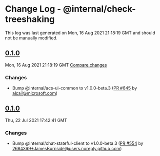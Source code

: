# Change Log - @internal/check-treeshaking

This log was last generated on Mon, 16 Aug 2021 21:18:19 GMT and should not be manually modified.

<!-- Start content -->

## [0.1.0](https://github.com/azure/communication-ui-library/tree/@internal/check-treeshaking_v0.1.0)

Mon, 16 Aug 2021 21:18:19 GMT 
[Compare changes](https://github.com/azure/communication-ui-library/compare/@internal/check-treeshaking_v0.1.0..@internal/check-treeshaking_v0.1.0)

### Changes

- Bump @internal/acs-ui-common to v1.0.0-beta.3 ([PR #645](https://github.com/azure/communication-ui-library/pull/645) by alcail@microsoft.com)

## [0.1.0](https://github.com/azure/communication-ui-library/tree/@internal/check-treeshaking_v0.1.0)

Thu, 22 Jul 2021 17:42:41 GMT

### Changes

- Bump @internal/chat-stateful-client to v1.0.0-beta.3 ([PR #554](https://github.com/azure/communication-ui-library/pull/554) by 2684369+JamesBurnside@users.noreply.github.com)
